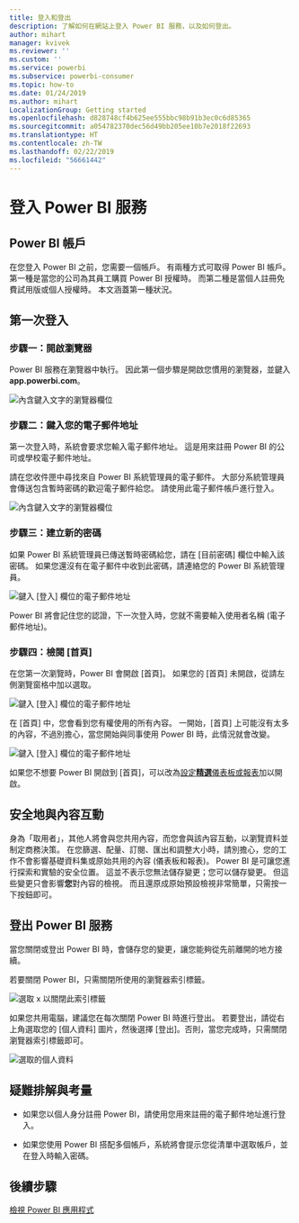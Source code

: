 ```yaml
---
title: 登入和登出
description: 了解如何在網站上登入 Power BI 服務，以及如何登出。
author: mihart
manager: kvivek
ms.reviewer: ''
ms.custom: ''
ms.service: powerbi
ms.subservice: powerbi-consumer
ms.topic: how-to
ms.date: 01/24/2019
ms.author: mihart
LocalizationGroup: Getting started
ms.openlocfilehash: d828748cf4b625ee555bbc98b91b3ec0c6d85365
ms.sourcegitcommit: a054782370dec56d49bb205ee10b7e2018f22693
ms.translationtype: HT
ms.contentlocale: zh-TW
ms.lasthandoff: 02/22/2019
ms.locfileid: "56661442"
---
```

# <a name="sign-in-to-power-bi-service"></a>登入 Power BI 服務

## <a name="power-bi-accounts"></a>Power BI 帳戶
在您登入 Power BI 之前，您需要一個帳戶。 有兩種方式可取得 Power BI 帳戶。 第一種是當您的公司為其員工購買 Power BI 授權時。 而第二種是當個人註冊免費試用版或個人授權時。 本文涵蓋第一種狀況。

## <a name="sign-in-for-the-first-time"></a>第一次登入

### <a name="step-one-open-a-browser"></a>步驟一：開啟瀏覽器
Power BI 服務在瀏覽器中執行。  因此第一個步驟是開啟您慣用的瀏覽器，並鍵入 **app.powerbi.com**。

![內含鍵入文字的瀏覽器欄位](media/end-user-sign-in/power-bi-sign-in.png)

### <a name="step-two-type-your-email-address"></a>步驟二：鍵入您的電子郵件地址
第一次登入時，系統會要求您輸入電子郵件地址。  這是用來註冊 Power BI 的公司或學校電子郵件地址。  

請在您收件匣中尋找來自 Power BI 系統管理員的電子郵件。 大部分系統管理員會傳送包含暫時密碼的歡迎電子郵件給您。 請使用此電子郵件帳戶進行登入。 

![內含鍵入文字的瀏覽器欄位](media/end-user-sign-in/power-bi-email2.png)


 
### <a name="step-three-create-a-new-password"></a>步驟三：建立新的密碼
如果 Power BI 系統管理員已傳送暫時密碼給您，請在 [目前密碼] 欄位中輸入該密碼。 如果您還沒有在電子郵件中收到此密碼，請連絡您的 Power BI 系統管理員。

![鍵入 [登入] 欄位的電子郵件地址](media/end-user-sign-in/power-bi-login2.png)

Power BI 將會記住您的認證，下一次登入時，您就不需要輸入使用者名稱 (電子郵件地址)。 

### <a name="step-four-review-your-home-page"></a>步驟四：檢閱 [首頁]
在您第一次瀏覽時，Power BI 會開啟 [首頁]。 如果您的 [首頁] 未開啟，從請左側瀏覽窗格中加以選取。 

![鍵入 [登入] 欄位的電子郵件地址](media/end-user-sign-in/power-bi-home-select.png)

在 [首頁] 中，您會看到您有權使用的所有內容。 一開始，[首頁] 上可能沒有太多的內容，不過別擔心，當您開始與同事使用 Power BI 時，此情況就會改變。 

![鍵入 [登入] 欄位的電子郵件地址](media/end-user-sign-in/power-bi-home2.png)

如果您不想要 Power BI 開啟到 [首頁]，可以改為[設定**精選**儀表板或報表](end-user-featured.md)加以開啟。 

## <a name="safely-interact-with-content"></a>安全地與內容互動
身為「取用者」，其他人將會與您共用內容，而您會與該內容互動，以瀏覽資料並制定商務決策。  在您篩選、配量、訂閱、匯出和調整大小時，請別擔心，您的工作不會影響基礎資料集或原始共用的內容 (儀表板和報表)。 Power BI 是可讓您進行探索和實驗的安全位置。 這並不表示您無法儲存變更；您可以儲存變更。 但這些變更只會影響**您**對內容的檢視。 而且還原成原始預設檢視非常簡單，只需按一下按鈕即可。

## <a name="sign-out-of-power-bi-service"></a>登出 Power BI 服務
當您關閉或登出 Power BI 時，會儲存您的變更，讓您能夠從先前離開的地方接續。

若要關閉 Power BI，只需關閉所使用的瀏覽器索引標籤。 

![選取 x 以關閉此索引標籤](media/end-user-sign-in/power-bi-close.png) 

如果您共用電腦，建議您在每次關閉 Power BI 時進行登出。  若要登出，請從右上角選取您的 [個人資料] 圖片，然後選擇 [登出]。否則，當您完成時，只需關閉瀏覽器索引標籤即可。

![選取的個人資料](media/end-user-sign-in/power-bi-sign-out.png) 

## <a name="troubleshooting-and-considerations"></a>疑難排解與考量
- 如果您以個人身分註冊 Power BI，請使用您用來註冊的電子郵件地址進行登入。

- 如果您使用 Power BI 搭配多個帳戶，系統將會提示您從清單中選取帳戶，並在登入時輸入密碼。 

## <a name="next-steps"></a>後續步驟
[檢視 Power BI 應用程式](end-user-app-view.md)
